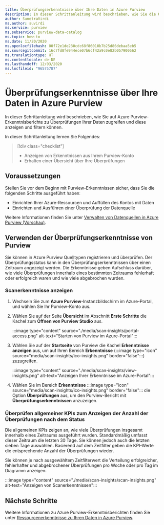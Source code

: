 ```yaml
---
title: Überprüfungserkenntnisse über Ihre Daten in Azure Purview
description: In dieser Schrittanleitung wird beschrieben, wie Sie die Überprüfungsberichterstellung mit Purview-Erkenntnissen für Ihre Daten anzeigen und verwenden können.
author: SunetraVirdi
ms.author: suvirdi
ms.service: purview
ms.subservice: purview-data-catalog
ms.topic: how-to
ms.date: 11/20/2020
ms.openlocfilehash: 00f72e1de230cdc68f86010b7b25d86debaa5eb5
ms.sourcegitcommit: 16c7fd8fe944ece07b6cf42a9c0e82b057900662
ms.translationtype: HT
ms.contentlocale: de-DE
ms.lasthandoff: 12/03/2020
ms.locfileid: "96575787"
---
```

# <a name="scan-insights-on-your-data-in-azure-purview"></a>Überprüfungserkenntnisse über Ihre Daten in Azure Purview

In dieser Schrittanleitung wird beschrieben, wie Sie auf Azure Purview-Erkenntnisberichte zu Überprüfungen Ihrer Daten zugreifen und diese anzeigen und filtern können.

In dieser Schrittanleitung lernen Sie Folgendes:

> [!div class="checklist"]
> * Anzeigen von Erkenntnissen aus Ihrem Purview-Konto
> * Erhalten einer Übersicht über Ihre Überprüfungen

## <a name="prerequisites"></a>Voraussetzungen

Stellen Sie vor dem Beginn mit Purview-Erkenntnissen sicher, dass Sie die folgenden Schritte ausgeführt haben:

* Einrichten Ihrer Azure-Ressourcen und Auffüllen des Kontos mit Daten
* Einrichten und Ausführen einer Überprüfung der Datenquelle

Weitere Informationen finden Sie unter [Verwalten von Datenquellen in Azure Purview (Vorschau)](manage-data-sources.md).

## <a name="use-purview-scan-insights"></a>Verwenden der Überprüfungserkenntnisse von Purview

Sie können in Azure Purview Quelltypen registrieren und überprüfen. Der Überprüfungsstatus kann in den Überprüfungserkenntnissen über einen Zeitraum angezeigt werden. Die Erkenntnisse geben Aufschluss darüber, wie viele Überprüfungen innerhalb eines bestimmten Zeitraums fehlerhaft oder erfolgreich waren und wie viele abgebrochen wurden.

### <a name="view-scan-insights"></a>Scanerkenntnisse anzeigen

1. Wechseln Sie zum **Azure Purview**-Instanzbildschirm im Azure-Portal, und wählen Sie Ihr Purview-Konto aus.

1. Wählen Sie auf der Seite **Übersicht** im Abschnitt **Erste Schritte** die Kachel zum **Öffnen von Purview Studio** aus.

   :::image type="content" source="./media/scan-insights/portal-access.png" alt-text="Starten von Purview im Azure-Portal":::

1. Wählen Sie auf der **Startseite** von Purview die Kachel **Erkenntnisse anzeigen** aus, um auf Ihren Bereich **Erkenntnisse** (:::image type="icon" source="media/scan-insights/ico-insights.png" border="false":::) zuzugreifen.

   :::image type="content" source="./media/scan-insights/view-insights.png" alt-text="Anzeigen Ihrer Erkenntnisse im Azure-Portal":::

1. Wählen Sie im Bereich **Erkenntnisse** :::image type="icon" source="media/scan-insights/ico-insights.png" border="false"::: die Option **Überprüfungen** aus, um den Purview-Bericht mit **Überprüfungserkenntnissen** anzuzeigen.

### <a name="view-high-level-kpis-to-show-count-of-scans-by-status"></a>Überprüfen allgemeiner KPIs zum Anzeigen der Anzahl der Überprüfungen nach dem Status
 
Die allgemeinen KPIs zeigen an, wie viele Überprüfungen insgesamt innerhalb eines Zeitraums ausgeführt wurden. Standardmäßig umfasst dieser Zeitraum die letzten 30 Tage. Sie können jedoch auch die letzten sieben Tage auswählen. Basierend auf dem Zeitfilter geben die KPI-Werte die entsprechende Anzahl der Überprüfungen wieder.


Sie können je nach ausgewähltem Zeitfilterwert die Verteilung erfolgreicher, fehlerhafter und abgebrochener Überprüfungen pro Woche oder pro Tag im Diagramm anzeigen.

   :::image type="content" source="./media/scan-insights/scan-insights.png" alt-text="Anzeigen von Scanerkenntnissen":::

## <a name="next-steps"></a>Nächste Schritte

Weitere Informationen zu Azure Purview-Erkenntnisberichten finden Sie unter [Ressourcenerkenntnisse zu Ihren Daten in Azure Purview](./asset-insights.md).
